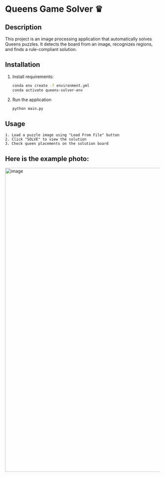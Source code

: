 # Queens Game Solver ♛

## Description

This project is an image processing application that automatically solves Queens puzzles. It detects the board from an image, recognizes regions, and finds a rule-compliant solution.

## Installation

1. Install requirements:
   ```bash
   conda env create -f environment.yml
   conda activate queens-solver-env
   ```


2. Run the application
   ```bash
   python main.py
   ```
## Usage
    1. Load a puzzle image using "Load From File" button
    2. Click "SOLVE" to view the solution
    3. Check queen placements on the solution board

## Here is the example photo:
<img width="1196" height="991" alt="image" src="https://github.com/user-attachments/assets/efe3e927-7136-469c-955f-563e539d8692" />

